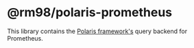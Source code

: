 # @rm98/polaris-prometheus

This library contains the [Polaris framework's](https://polaris-slo-cloud.github.io) query backend for Prometheus.
